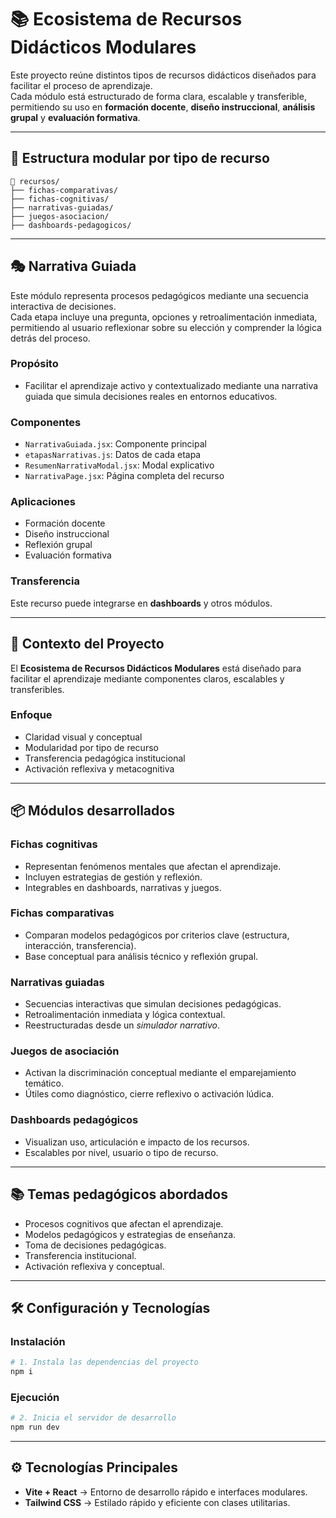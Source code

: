 # 📚 Ecosistema de Recursos Didácticos Modulares

Este proyecto reúne distintos tipos de recursos didácticos diseñados para facilitar el proceso de aprendizaje.  
Cada módulo está estructurado de forma clara, escalable y transferible, permitiendo su uso en **formación docente**, **diseño instruccional**, **análisis grupal** y **evaluación formativa**.

---

## 🧩 Estructura modular por tipo de recurso

```plaintext
📁 recursos/
├── fichas-comparativas/
├── fichas-cognitivas/
├── narrativas-guiadas/
├── juegos-asociacion/
├── dashboards-pedagogicos/
```

---

## 🎭 Narrativa Guiada

Este módulo representa procesos pedagógicos mediante una secuencia interactiva de decisiones.  
Cada etapa incluye una pregunta, opciones y retroalimentación inmediata, permitiendo al usuario reflexionar sobre su elección y comprender la lógica detrás del proceso.

### Propósito
- Facilitar el aprendizaje activo y contextualizado mediante una narrativa guiada que simula decisiones reales en entornos educativos.

### Componentes
- `NarrativaGuiada.jsx`: Componente principal  
- `etapasNarrativas.js`: Datos de cada etapa  
- `ResumenNarrativaModal.jsx`: Modal explicativo  
- `NarrativaPage.jsx`: Página completa del recurso  

### Aplicaciones
- Formación docente  
- Diseño instruccional  
- Reflexión grupal  
- Evaluación formativa  

### Transferencia
Este recurso puede integrarse en **dashboards** y otros módulos.

---

## 🧠 Contexto del Proyecto

El **Ecosistema de Recursos Didácticos Modulares** está diseñado para facilitar el aprendizaje mediante componentes claros, escalables y transferibles.

### Enfoque
- Claridad visual y conceptual  
- Modularidad por tipo de recurso  
- Transferencia pedagógica institucional  
- Activación reflexiva y metacognitiva  

---

## 📦 Módulos desarrollados

### Fichas cognitivas
- Representan fenómenos mentales que afectan el aprendizaje.  
- Incluyen estrategias de gestión y reflexión.  
- Integrables en dashboards, narrativas y juegos.  

### Fichas comparativas
- Comparan modelos pedagógicos por criterios clave (estructura, interacción, transferencia).  
- Base conceptual para análisis técnico y reflexión grupal.  

### Narrativas guiadas
- Secuencias interactivas que simulan decisiones pedagógicas.  
- Retroalimentación inmediata y lógica contextual.  
- Reestructuradas desde un *simulador narrativo*.  

### Juegos de asociación
- Activan la discriminación conceptual mediante el emparejamiento temático.  
- Útiles como diagnóstico, cierre reflexivo o activación lúdica.  

### Dashboards pedagógicos
- Visualizan uso, articulación e impacto de los recursos.  
- Escalables por nivel, usuario o tipo de recurso.  

---

## 📚 Temas pedagógicos abordados
- Procesos cognitivos que afectan el aprendizaje.  
- Modelos pedagógicos y estrategias de enseñanza.  
- Toma de decisiones pedagógicas.  
- Transferencia institucional.  
- Activación reflexiva y conceptual.  

---

## 🛠️ Configuración y Tecnologías

### Instalación

```bash
# 1. Instala las dependencias del proyecto
npm i
```

### Ejecución

```bash
# 2. Inicia el servidor de desarrollo
npm run dev
```

---

## ⚙️ Tecnologías Principales
- **Vite + React** → Entorno de desarrollo rápido e interfaces modulares.  
- **Tailwind CSS** → Estilado rápido y eficiente con clases utilitarias.  

